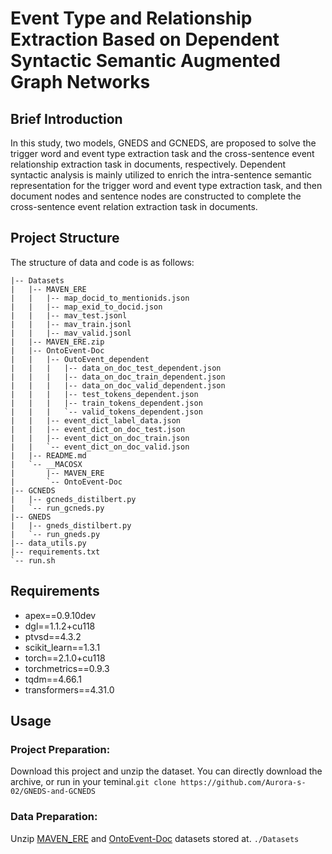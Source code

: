 # Event Type and Relationship Extraction Based on Dependent Syntactic Semantic Augmented Graph Networks

## Brief Introduction
In this study, two models, GNEDS and GCNEDS, are proposed to solve the trigger word and event type extraction task and the cross-sentence event relationship extraction task in documents, respectively. Dependent syntactic analysis is mainly utilized to enrich the intra-sentence semantic representation for the trigger word and event type extraction task, and then document nodes and sentence nodes are constructed to complete the cross-sentence event relation extraction task in documents.

## Project Structure
The structure of data and code is as follows:
```
|-- Datasets
|   |-- MAVEN_ERE
|   |   |-- map_docid_to_mentionids.json
|   |   |-- map_exid_to_docid.json
|   |   |-- mav_test.jsonl
|   |   |-- mav_train.jsonl
|   |   |-- mav_valid.jsonl
|   |-- MAVEN_ERE.zip
|   |-- OntoEvent-Doc
|   |   |-- OutoEvent_dependent
|   |   |   |-- data_on_doc_test_dependent.json
|   |   |   |-- data_on_doc_train_dependent.json
|   |   |   |-- data_on_doc_valid_dependent.json
|   |   |   |-- test_tokens_dependent.json
|   |   |   |-- train_tokens_dependent.json
|   |   |   `-- valid_tokens_dependent.json
|   |   |-- event_dict_label_data.json
|   |   |-- event_dict_on_doc_test.json
|   |   |-- event_dict_on_doc_train.json
|   |   `-- event_dict_on_doc_valid.json
|   |-- README.md
|   `-- __MACOSX
|       |-- MAVEN_ERE
|       `-- OntoEvent-Doc
|-- GCNEDS
|   |-- gcneds_distilbert.py
|   `-- run_gcneds.py
|-- GNEDS
|   |-- gneds_distilbert.py
|   `-- run_gneds.py
|-- data_utils.py
|-- requirements.txt
`-- run.sh
```
## Requirements 
- apex==0.9.10dev
- dgl==1.1.2+cu118
- ptvsd==4.3.2
- scikit_learn==1.3.1
- torch==2.1.0+cu118
- torchmetrics==0.9.3
- tqdm==4.66.1
- transformers==4.31.0

## Usage
### Project Preparation:
Download this project and unzip the dataset. You can directly download the archive, or run in your teminal.``` git clone https://github.com/Aurora-s-02/GNEDS-and-GCNEDS ```
### Data Preparation:
Unzip [MAVEN_ERE](https://drive.google.com/file/d/1bg9yYy8v6X9Zr--Rbn5VZAlDLzzL3UUi/view?usp=drive_link) and [OntoEvent-Doc](https://drive.google.com/file/d/1MBStzsl0eg9VWKG1RaqKR2EmXUzxXN-Y/view?usp=drive_link) datasets stored at. ``` ./Datasets ```

